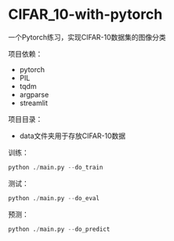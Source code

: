 # CIFAR_10-with-pytorch

一个Pytorch练习，实现CIFAR-10数据集的图像分类



项目依赖：

* pytorch
* PIL
* tqdm
* argparse
* streamlit



项目目录：

* data文件夹用于存放CIFAR-10数据





训练：

```python
python ./main.py --do_train 
```



测试：

```python
python ./main.py --do_eval
```



预测：

```python
python ./main.py --do_predict
```

